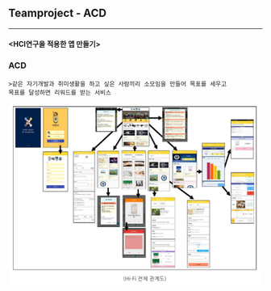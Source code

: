 ## Teamproject - ACD
----------------------------------------------
#### <HCI연구을 적용한 앱 만들기>

### ACD
    >같은 자기개발과 취미생활을 하고 싶은 사람끼리 소모임을 만들어 목표를 세우고 
    목표를 달성하면 리워드를 받는 서비스


 ![hi-fi-rel](./hi-fi-rel.PNG)
    
